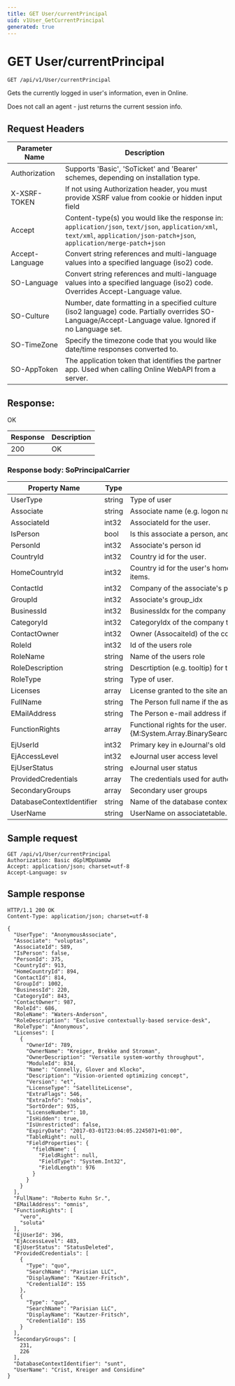 ```yaml
---
title: GET User/currentPrincipal
uid: v1User_GetCurrentPrincipal
generated: true
---
```


# GET User/currentPrincipal

```http
GET /api/v1/User/currentPrincipal
```

Gets the currently logged in user's information, even in Online.


Does not call an agent - just returns the current session info.







## Request Headers

| Parameter Name | Description |
|----------------|-------------|
| Authorization  | Supports 'Basic', 'SoTicket' and 'Bearer' schemes, depending on installation type. |
| X-XSRF-TOKEN   | If not using Authorization header, you must provide XSRF value from cookie or hidden input field |
| Accept         | Content-type(s) you would like the response in: `application/json`, `text/json`, `application/xml`, `text/xml`, `application/json-patch+json`, `application/merge-patch+json` |
| Accept-Language | Convert string references and multi-language values into a specified language (iso2) code. |
| SO-Language | Convert string references and multi-language values into a specified language (iso2) code. Overrides Accept-Language value. |
| SO-Culture | Number, date formatting in a specified culture (iso2 language) code. Partially overrides SO-Language/Accept-Language value. Ignored if no Language set. |
| SO-TimeZone | Specify the timezone code that you would like date/time responses converted to. |
| SO-AppToken | The application token that identifies the partner app. Used when calling Online WebAPI from a server. |


## Response:

OK

| Response | Description |
|----------------|-------------|
| 200 | OK |

### Response body: SoPrincipalCarrier

| Property Name | Type |  Description |
|----------------|------|--------------|
| UserType | string | Type of user |
| Associate | string | Associate name (e.g. logon name) for the user |
| AssociateId | int32 | AssociateId for the user. |
| IsPerson | bool | Is this associate a person, and not a resource? |
| PersonId | int32 | Associate's person id |
| CountryId | int32 | Country id for the user. |
| HomeCountryId | int32 | Country id for the user's home country.  This is the default country id when creating new items. |
| ContactId | int32 | Company of the associate's person |
| GroupId | int32 | Associate's group_idx |
| BusinessId | int32 | BusinessIdx for the company that the user belongs to. |
| CategoryId | int32 | CategoryIdx of the company that the user belongs to. |
| ContactOwner | int32 | Owner (AssocaiteId) of the company that the user belongs to. |
| RoleId | int32 | Id of the users role |
| RoleName | string | Name of the users role |
| RoleDescription | string | Descrtiption (e.g. tooltip) for the users role |
| RoleType | string | Type of user. |
| Licenses | array | License granted to the site and user. |
| FullName | string | The Person full name if the associate is a person. Use IsPerson to check |
| EMailAddress | string | The Person e-mail address if the associate is a person. Use IsPerson to check |
| FunctionRights | array | Functional rights for the user.  This array is sorted so a lookup can be performed using {M:System.Array.BinarySearch(System.Array,System.Int32,System.Int32,System.Object)}. |
| EjUserId | int32 | Primary key in eJournal's old user table. |
| EjAccessLevel | int32 | eJournal user access level |
| EjUserStatus | string | eJournal user status |
| ProvidedCredentials | array | The credentials used for authenticating this user. |
| SecondaryGroups | array | Secondary user groups |
| DatabaseContextIdentifier | string | Name of the database context |
| UserName | string | UserName on associatetable. Same as SuperId from Online |

## Sample request

```http!
GET /api/v1/User/currentPrincipal
Authorization: Basic dGplMDpUamUw
Accept: application/json; charset=utf-8
Accept-Language: sv
```

## Sample response

```http_
HTTP/1.1 200 OK
Content-Type: application/json; charset=utf-8

{
  "UserType": "AnonymousAssociate",
  "Associate": "voluptas",
  "AssociateId": 589,
  "IsPerson": false,
  "PersonId": 375,
  "CountryId": 913,
  "HomeCountryId": 894,
  "ContactId": 814,
  "GroupId": 1002,
  "BusinessId": 220,
  "CategoryId": 843,
  "ContactOwner": 987,
  "RoleId": 686,
  "RoleName": "Waters-Anderson",
  "RoleDescription": "Exclusive contextually-based service-desk",
  "RoleType": "Anonymous",
  "Licenses": [
    {
      "OwnerId": 789,
      "OwnerName": "Kreiger, Brekke and Stroman",
      "OwnerDescription": "Versatile system-worthy throughput",
      "ModuleId": 834,
      "Name": "Connelly, Glover and Klocko",
      "Description": "Vision-oriented optimizing concept",
      "Version": "et",
      "LicenseType": "SatelliteLicense",
      "ExtraFlags": 546,
      "ExtraInfo": "nobis",
      "SortOrder": 935,
      "LicenseNumber": 10,
      "IsHidden": true,
      "IsUnrestricted": false,
      "ExpiryDate": "2017-03-01T23:04:05.2245071+01:00",
      "TableRight": null,
      "FieldProperties": {
        "fieldName": {
          "FieldRight": null,
          "FieldType": "System.Int32",
          "FieldLength": 976
        }
      }
    }
  ],
  "FullName": "Roberto Kuhn Sr.",
  "EMailAddress": "omnis",
  "FunctionRights": [
    "vero",
    "soluta"
  ],
  "EjUserId": 396,
  "EjAccessLevel": 483,
  "EjUserStatus": "StatusDeleted",
  "ProvidedCredentials": [
    {
      "Type": "quo",
      "SearchName": "Parisian LLC",
      "DisplayName": "Kautzer-Fritsch",
      "CredentialId": 155
    },
    {
      "Type": "quo",
      "SearchName": "Parisian LLC",
      "DisplayName": "Kautzer-Fritsch",
      "CredentialId": 155
    }
  ],
  "SecondaryGroups": [
    231,
    226
  ],
  "DatabaseContextIdentifier": "sunt",
  "UserName": "Crist, Kreiger and Considine"
}
```